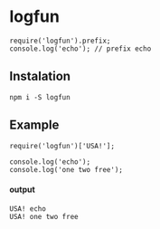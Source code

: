 # logfun

```
require('logfun').prefix;
console.log('echo'); // prefix echo
```

## Instalation

```
npm i -S logfun
```

## Example

```
require('logfun')['USA!'];

console.log('echo');
console.log('one two free');
```

#### output

```
USA! echo
USA! one two free
```